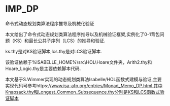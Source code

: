 # IMP_DP
命令式动态规划类算法程序推导及机械化验证

本文给出了命令式动态规划类算法程序推导以及机械验证框架,实例化了0-1背包问题（KS）和最长公共子序列（LCS）的推导和验证.

ks.thy是对KS验证脚本;lcs.thy是对LCS验证脚本.

该验证依赖于%ISABELLE_HOME%\src\HOL\Hoare文件夹，Arith2.thy和Hoare_Logic.thy是主要依赖脚本代码.

本文基于S.Wimmer实现的动态规划类算法Isabelle/HOL函数式建模与验证,主要实现代码可参考https://www.isa-afp.org/entries/Monad_Memo_DP.html.其中Knapsack.thy和Longest_Common_Subsequence.thy分别是KS和LCS函数式验证脚本
